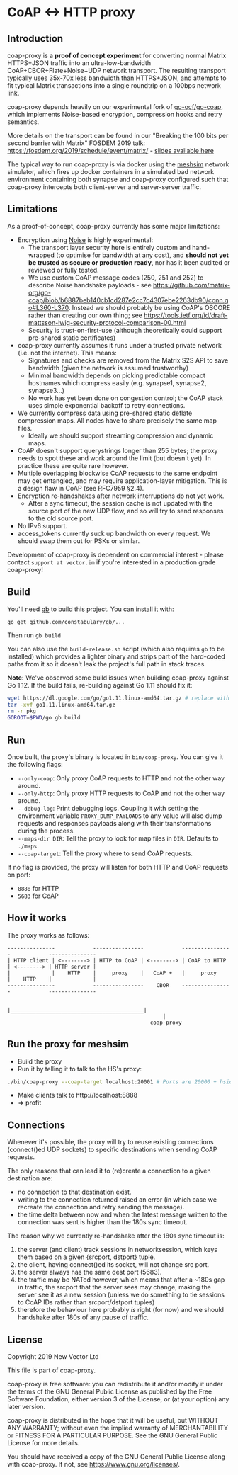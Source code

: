 # CoAP <-> HTTP proxy

## Introduction

coap-proxy is a **proof of concept experiment** for converting normal Matrix HTTPS+JSON
traffic into an ultra-low-bandwidth CoAP+CBOR+Flate+Noise+UDP network transport.
The resulting transport typically uses 35x-70x less bandwidth than HTTPS+JSON, and
attempts to fit typical Matrix transactions into a single roundtrip on a 100bps network link.

coap-proxy depends heavily on our experimental fork of [go-ocf/go-coap](https://github.com/matrix-org/go-coap),
which implements Noise-based encryption, compression hooks and retry semantics.

More details on the transport can be found in our
"Breaking the 100 bits per second barrier with Matrix" FOSDEM 2019 talk:
https://fosdem.org/2019/schedule/event/matrix/ -
[slides available here](https://matrix.org/blog/wp-content/uploads/2019/02/2019-02-03-FOSDEM-Low-Bandwidth.pdf)

The typical way to run coap-proxy is via docker using the [meshsim](https://github.com/matrix-org/meshsim)
network simulator, which fires up docker containers in a simulated bad network environment
containing both synapse and coap-proxy configured such that coap-proxy intercepts both client-server and
server-server traffic.

## Limitations

As a proof-of-concept, coap-proxy currently has some major limitations:

 * Encryption using [Noise](https://noiseprotocol.org) is highly experimental:
   * The transport layer security here is entirely custom and hand-wrapped
     (to optimise for bandwidth at any cost), and **should not yet be trusted
     as secure or production ready**, nor has it been audited or reviewed or fully tested.
   * We use custom CoAP message codes (250, 251 and 252) to describe Noise
     handshake payloads - see
     https://github.com/matrix-org/go-coap/blob/b6887beb140cb1cd287e2cc7c4307ebe2263db90/conn.go#L360-L370.
     Instead we should probably be using CoAP's OSCORE rather than creating our own thing;
     see https://tools.ietf.org/id/draft-mattsson-lwig-security-protocol-comparison-00.html
   * Security is trust-on-first-use (although theoretically could support pre-shared static certificates)
 * coap-proxy currently assumes it runs under a trusted private network (i.e. not the internet).  This means:
   * Signatures and checks are removed from the Matrix S2S API to save bandwidth (given the network is assumed trustworthy)
   * Minimal bandwidth depends on picking predictable compact hostnames which compress easily
     (e.g. synapse1, synapse2, synapse3...)
   * No work has yet been done on congestion control; the CoAP stack uses simple exponential backoff to retry connections.
 * We currently compress data using pre-shared static deflate compression maps.
   All nodes have to share precisely the same map files.
   * Ideally we should support streaming compression and dynamic maps.
 * CoAP doesn't support querystrings longer than 255 bytes; the proxy needs to spot these and work
   around the limit (but doesn't yet).  In practice these are quite rare however.
 * Multiple overlapping blockwise CoAP requests to the same endpoint may get entangled, and may
   require application-layer mitigation.  This is a design flaw in CoAP (see RFC7959 §2.4).
 * Encryption re-handshakes after network interruptions do not yet work.
   * After a sync timeout, the session cache is not updated with the source port of the new UDP flow,
     and so will try to send responses to the old source port.
 * No IPv6 support.
 * access_tokens currently suck up bandwidth on every request. We should swap them out for PSKs or similar.

Development of coap-proxy is dependent on commercial interest - please contact
`support at vector.im` if you're interested in a production grade coap-proxy!

## Build

You'll need [gb](https://github.com/constabulary/gb) to build this project. You
can install it with:

```
go get github.com/constabulary/gb/...
```

Then run `gb build`

You can also use the `build-release.sh` script (which also requires `gb` to be
installed) which provides a lighter binary and strips part of the hard-coded
paths from it so it doesn't leak the project's full path in stack traces.

**Note:** We've observed some build issues when building coap-proxy against Go
1.12. If the build fails, re-building against Go 1.11 should fix it:

```bash
wget https://dl.google.com/go/go1.11.linux-amd64.tar.gz # replace with the archive for your platform if necessary (see https://golang.org/dl/#go1.11.5)
tar -xvf go1.11.linux-amd64.tar.gz
rm -r pkg
GOROOT=$PWD/go gb build
```

## Run

Once built, the proxy's binary is located in `bin/coap-proxy`. You can give it
the following flags:

* `--only-coap`: Only proxy CoAP requests to HTTP and not the other way around.
* `--only-http`: Only proxy HTTP requests to CoAP and not the other way around.
* `--debug-log`: Print debugging logs. Coupling it with setting the environment
  variable `PROXY_DUMP_PAYLOADS` to any value will also dump requests and
  responses payloads along with their transformations during the process.
* `--maps-dir DIR`: Tell the proxy to look for map files in `DIR`. Defaults to
  `./maps`.
* `--coap-target`: Tell the proxy where to send CoAP requests.

If no flag is provided, the proxy <!-- will use CBOR for every CoAP request, and  -->will
listen for both HTTP and CoAP requests on port:

* `8888` for HTTP
* `5683` for CoAP

## How it works

The proxy works as follows:

```
---------------            ----------------            ----------------            ---------------
| HTTP client | <--------> | HTTP to CoAP | <--------> | CoAP to HTTP | <--------> | HTTP server |
|             |    HTTP    |     proxy    |   CoAP +   |     proxy    |    HTTP    |             |
---------------            ----------------    CBOR    ----------------            ---------------

                           |__________________________________________|
                                                 |
                                             coap-proxy
```

## Run the proxy for meshsim

* Build the proxy
* Run it by telling it to talk to the HS's proxy:

```bash
./bin/coap-proxy --coap-target localhost:20001 # Ports are 20000 + hsid
```

* Make clients talk to http://localhost:8888
* => profit

## Connections

Whenever it's possible, the proxy will try to reuse existing connections
(connect()ed UDP sockets) to specific destinations when sending CoAP requests.

The only reasons that can lead it to (re)create a connection to a given
destination are:

* no connection to that destination exist.
* writing to the connection returned raised an error (in which case we
  recreate the connection and retry sending the message).
* the time delta between now and when the latest message written to the
  connection was sent is higher than the 180s sync timeout.

The reason why we currently re-handshake after the 180s sync timeout
is:

1. the server (and client) track sessions in networksession, which keys them
   based on a given {srcport, dstport} tuple.
2. the client, having connect()ed its socket, will not change src port.
3. the server always has the same dest port (5683).
4. the traffic may be NATed however, which means that after a ~180s gap in
   traffic, the srcport that the server sees may change, making the server
   see it as a new session (unless we do something to tie sessions to CoAP
   IDs rather than srcport/dstport tuples)
5. therefore the behaviour here probably *is* right (for now) and we
   should handshake after 180s of any pause of traffic.

## License

Copyright 2019 New Vector Ltd

This file is part of coap-proxy.

coap-proxy is free software: you can redistribute it and/or modify
it under the terms of the GNU General Public License as published by
the Free Software Foundation, either version 3 of the License, or
(at your option) any later version.

coap-proxy is distributed in the hope that it will be useful,
but WITHOUT ANY WARRANTY; without even the implied warranty of
MERCHANTABILITY or FITNESS FOR A PARTICULAR PURPOSE.  See the
GNU General Public License for more details.

You should have received a copy of the GNU General Public License
along with coap-proxy.  If not, see <https://www.gnu.org/licenses/>.
